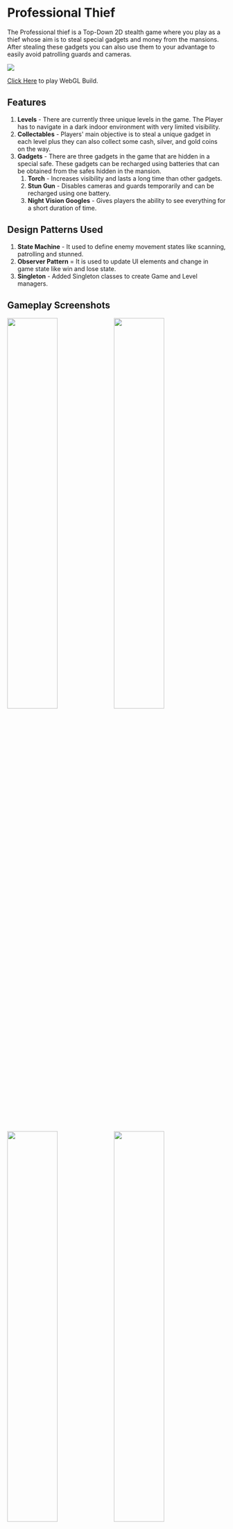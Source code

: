 
# Professional Thief

The Professional thief is a Top-Down 2D stealth game where you play as a thief whose aim is to steal special gadgets and money from the mansions. After stealing these gadgets you can also use them to your advantage to easily avoid patrolling guards and cameras.

<img src= "https://i.imgur.com/UcTLm7E.jpg">

[Click Here](https://vik7am.itch.io/professional-thief) to play WebGL Build.

## Features

1. **Levels** - There are currently three unique levels in the game. The Player has to navigate in a dark indoor environment with very limited visibility.
2. **Collectables** - Players' main objective is to steal a unique gadget in each level plus they can also collect some cash, silver, and gold coins on the way.
3. **Gadgets** - There are three gadgets in the game that are hidden in a special safe. These gadgets can be recharged using batteries that can be obtained from the safes hidden in the mansion.
   1. **Torch** - Increases visibility and lasts a long time than other gadgets.
   2. **Stun Gun** - Disables cameras and guards temporarily and can be recharged using one battery.
   3. **Night Vision Googles** - Gives players the ability to see everything for a short duration of time.

## Design Patterns Used

1. **State Machine** - It used to define enemy movement states like scanning, patrolling and stunned.
2. **Observer Pattern** = It is used to update UI elements and change in game state like win and lose state.
3. **Singleton** - Added Singleton classes to create Game and Level managers.

## Gameplay Screenshots
<p float="left">
<img src= "https://i.imgur.com/Atg7T6x.jpg" width="48%">
<img src= "https://i.imgur.com/7OqYo06.jpg" width="48%">
<img src= "https://i.imgur.com/TQ3oRxa.jpg" width="48%">
<img src= "https://i.imgur.com/7RbIxau.jpg" width="48%">
<img src= "https://i.imgur.com/y2AZiyR.jpg" width="48%">
<img src= "https://i.imgur.com/PJZGRdP.jpg" width="48%">
<img src= "https://i.imgur.com/HhIXIJ6.jpg" width="48%">
<img src= "https://i.imgur.com/5Pd3D4n.jpg" width="48%"> 
<img src= "https://i.imgur.com/TJY0KnA.jpg" width="48%">
<img src= "https://i.imgur.com/FF1OVSZ.jpg" width="48%">
<img src= "https://i.imgur.com/qMXyfu1.jpg" width="48%">
<img src= "https://i.imgur.com/y6ia2YG.jpg" width="48%">
<img src= "https://i.imgur.com/RayXdpy.jpg" width="48%">
<img src= "https://i.imgur.com/nRpkAyq.jpg" width="48%">
</p> 

